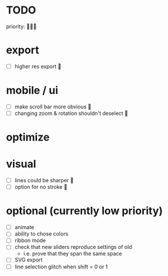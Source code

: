 # TODO

priority: 🍅🍊🍏

# export
- [ ] higher res export 🍊

# mobile / ui
- [ ] make scroll bar more obvious 🍊
- [ ] changing zoom & rotation shouldn't deselect 🍏

# optimize

# visual
- [ ] lines could be sharper 🍊
- [ ] option for no stroke 🍏

# optional (currently low priority)
- [ ] animate
- [ ] ability to chose colors
- [ ] ribbon mode
- [ ] check that new sliders reproduce settings of old
	- i.e. prove that they span the same space
- [ ] SVG export
- [ ] line selection glitch when shift = 0 or 1
